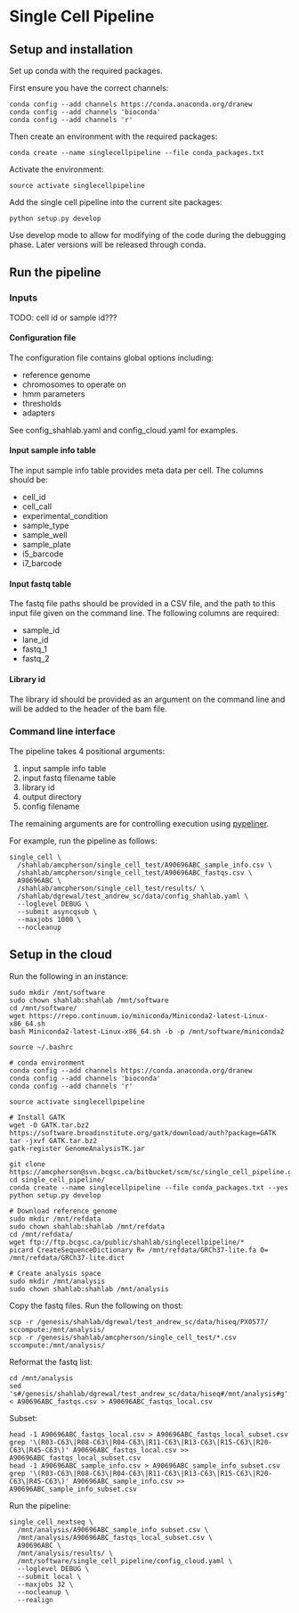 # Single Cell Pipeline

## Setup and installation

Set up conda with the required packages.

First ensure you have the correct channels:

```
conda config --add channels https://conda.anaconda.org/dranew
conda config --add channels 'bioconda'
conda config --add channels 'r'
```

Then create an environment with the required packages:

```
conda create --name singlecellpipeline --file conda_packages.txt
```

Activate the environment:

```
source activate singlecellpipeline
```

Add the single cell pipeline into the current site packages:

```
python setup.py develop
```

Use develop mode to allow for modifying of the code during the debugging phase.
Later versions will be released through conda.

## Run the pipeline

### Inputs

TODO: cell id or sample id???

#### Configuration file

The configuration file contains global options including:

* reference genome
* chromosomes to operate on
* hmm parameters
* thresholds
* adapters

See config_shahlab.yaml and config_cloud.yaml for examples.

#### Input sample info table

The input sample info table provides meta data per cell.  The columns should be:

- cell_id
- cell_call
- experimental_condition
- sample_type
- sample_well
- sample_plate
- i5_barcode
- i7_barcode

#### Input fastq table

The fastq file paths should be provided in a CSV file, and the path to this input
file given on the command line.  The following columns are required:

- sample_id
- lane_id
- fastq_1
- fastq_2

#### Library id

The library id should be provided as an argument on the command line and will be
added to the header of the bam file.

### Command line interface

The pipeline takes 4 positional arguments:

1. input sample info table
2. input fastq filename table
3. library id
4. output directory
5. config filename

The remaining arguments are for controlling execution using [pypeliner](http://pypeliner.readthedocs.org/).

For example, run the pipeline as follows:

```
single_cell \
  /shahlab/amcpherson/single_cell_test/A90696ABC_sample_info.csv \
  /shahlab/amcpherson/single_cell_test/A90696ABC_fastqs.csv \
  A90696ABC \
  /shahlab/amcpherson/single_cell_test/results/ \
  /shahlab/dgrewal/test_andrew_sc/data/config_shahlab.yaml \
  --loglevel DEBUG \
  --submit asyncqsub \
  --maxjobs 1000 \
  --nocleanup
```

## Setup in the cloud

Run the following in an instance:

```
sudo mkdir /mnt/software
sudo chown shahlab:shahlab /mnt/software
cd /mnt/software/
wget https://repo.continuum.io/miniconda/Miniconda2-latest-Linux-x86_64.sh
bash Miniconda2-latest-Linux-x86_64.sh -b -p /mnt/software/miniconda2

source ~/.bashrc

# conda environment
conda config --add channels https://conda.anaconda.org/dranew
conda config --add channels 'bioconda'
conda config --add channels 'r'

source activate singlecellpipeline

# Install GATK
wget -O GATK.tar.bz2 https://software.broadinstitute.org/gatk/download/auth?package=GATK
tar -jxvf GATK.tar.bz2
gatk-register GenomeAnalysisTK.jar

git clone https://amcpherson@svn.bcgsc.ca/bitbucket/scm/sc/single_cell_pipeline.git
cd single_cell_pipeline/
conda create --name singlecellpipeline --file conda_packages.txt --yes
python setup.py develop

# Download reference genome
sudo mkdir /mnt/refdata
sudo chown shahlab:shahlab /mnt/refdata
cd /mnt/refdata/
wget ftp://ftp.bcgsc.ca/public/shahlab/singlecellpipeline/*
picard CreateSequenceDictionary R= /mnt/refdata/GRCh37-lite.fa O= /mnt/refdata/GRCh37-lite.dict

# Create analysis space
sudo mkdir /mnt/analysis
sudo chown shahlab:shahlab /mnt/analysis
```

Copy the fastq files.  Run the following on thost:

```
scp -r /genesis/shahlab/dgrewal/test_andrew_sc/data/hiseq/PX0577/ sccompute:/mnt/analysis/
scp -r /genesis/shahlab/amcpherson/single_cell_test/*.csv sccompute:/mnt/analysis/
```

Reformat the fastq list:

```
cd /mnt/analysis
sed 's#/genesis/shahlab/dgrewal/test_andrew_sc/data/hiseq#/mnt/analysis#g' < A90696ABC_fastqs.csv > A90696ABC_fastqs_local.csv
```

Subset:

```
head -1 A90696ABC_fastqs_local.csv > A90696ABC_fastqs_local_subset.csv
grep '\(R03-C63\|R08-C63\|R04-C63\|R11-C63\|R13-C63\|R15-C63\|R20-C63\|R45-C63\)' A90696ABC_fastqs_local.csv >> A90696ABC_fastqs_local_subset.csv
head -1 A90696ABC_sample_info.csv > A90696ABC_sample_info_subset.csv
grep '\(R03-C63\|R08-C63\|R04-C63\|R11-C63\|R13-C63\|R15-C63\|R20-C63\|R45-C63\)' A90696ABC_sample_info.csv >> A90696ABC_sample_info_subset.csv
```

Run the pipeline:

```
single_cell_nextseq \
  /mnt/analysis/A90696ABC_sample_info_subset.csv \
  /mnt/analysis/A90696ABC_fastqs_local_subset.csv \
  A90696ABC \
  /mnt/analysis/results/ \
  /mnt/software/single_cell_pipeline/config_cloud.yaml \
  --loglevel DEBUG \
  --submit local \
  --maxjobs 32 \
  --nocleanup \
  --realign
```





